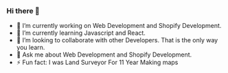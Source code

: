 ### Hi there 👋

- 🔭 I’m currently working on Web Development and Shopify Development.
- 🌱 I’m currently learning Javascript and React.
- 👯 I’m looking to collaborate with other Developers. That is the only way you learn.
- 💬 Ask me about Web Development and Shopify Development.
- ⚡ Fun fact: I was Land Surveyor For 11 Year Making maps


